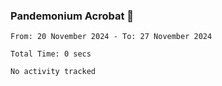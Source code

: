 ### Pandemonium Acrobat 🤸

<!--START_SECTION:waka-->

```all_time
From: 20 November 2024 - To: 27 November 2024

Total Time: 0 secs

No activity tracked
```

<!--END_SECTION:waka-->
